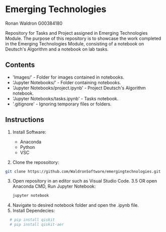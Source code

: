 # Emerging Technologies
Ronan Waldron
G00384180

Repository for Tasks and Project assigned in Emerging Technologies Module.
The purpose of this repository is to showcase the work completed in the Emerging Technologies Module, consisting of a notebook on Deutsch's Algorithm and a notebook on lab tasks.


## Contents

- 'Images/' - Folder for images contained in notebooks.
- 'Jupyter Notebooks/' - Folder containing notebooks.
- 'Jupyter Notebooks/project.ipynb' - Project Deutsch's Algorithm notebook.
- 'Jupyter Notebooks/tasks.ipynb' - Tasks notebook.
- '.gitignore' - Ignoring temporary files or folders.

## Instructions

1. Install Software:
   - Anaconda
   - Python
   - VSC
    
2. Clone the reposoitory:  
```bash
git clone https://github.com/WaldronSoftware/emergingtechnologies.git
```
3. Open repository in an editor such as Visual Studio Code.
  3.5 OR open Anaconda CMD, Run Jupyter Notebook:
    ```bash
    jupyter notebook
    ```
4. Navigate to desired notebook folder and open the .ipynb file.
5. Install Dependecies: 
```bash
  # pip install qiskit
  # pip install qiskit-aer
```

